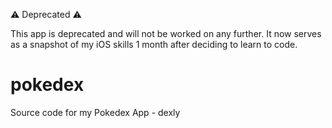 ⚠️ Deprecated ⚠️

This app is deprecated and will not be worked on any further. It now serves as a snapshot of my iOS skills 1 month after deciding to learn to code.

# pokedex
Source code for my Pokedex App - dexly
